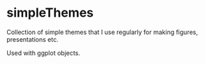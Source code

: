 # simpleThemes

Collection of simple themes that I use regularly for making figures, presentations etc.

Used with ggplot objects.
